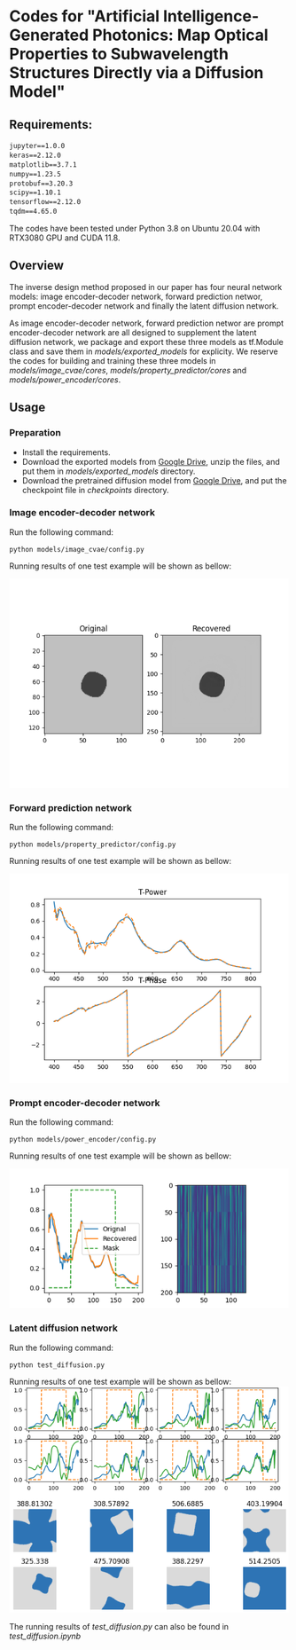 # Codes for "Artificial Intelligence-Generated Photonics: Map Optical Properties to Subwavelength Structures Directly via a Diffusion Model"

## Requirements:
```requirements.txt
jupyter==1.0.0
keras==2.12.0
matplotlib==3.7.1
numpy==1.23.5
protobuf==3.20.3
scipy==1.10.1
tensorflow==2.12.0
tqdm==4.65.0
```
The codes have been tested under Python 3.8 on Ubuntu 20.04 with RTX3080 GPU and CUDA 11.8.

## Overview
The inverse design method proposed in our paper has four neural network models: image encoder-decoder network, 
forward prediction networ, prompt encoder-decoder network and finally the latent diffusion network.

As image encoder-decoder network, forward prediction networ are prompt encoder-decoder network are all designed to 
supplement the latent diffusion network, we package and export these three models as tf.Module class and save them
in _models/exported_models_ for explicity. We reserve the codes for building
and training these three models in _models/image_cvae/cores_, _models/property_predictor/cores_ and _models/power_encoder/cores_.

## Usage
### Preparation
- Install the requirements.
- Download the exported models from [Google Drive](https://drive.google.com/file/d/1qLwxVXBe-zBmzfMyQ39YiCfAE2-wF76K/view?usp=sharing), 
unzip the files, and put them in _models/exported_models_ directory.
- Download the pretrained diffusion model from [Google Drive](https://drive.google.com/file/d/1mhgrdezP1llmjR_SFtVyhYYwcZur7Imv/view?usp=sharing), 
and put the checkpoint file in _checkpoints_ directory.

### Image encoder-decoder network
Run the following command:
```shell
python models/image_cvae/config.py
```
Running results of one test example will be shown as bellow:

![image](/srcs/image_cvae.png)


### Forward prediction network
Run the following command:
```shell
python models/property_predictor/config.py
```
Running results of one test example will be shown as bellow:

![image](/srcs/property_predictor.png)


### Prompt encoder-decoder network
Run the following command:
```shell
python models/power_encoder/config.py
```
Running results of one test example will be shown as bellow:

![image](/srcs/power_encoder.png)


### Latent diffusion network
Run the following command:
```shell
python test_diffusion.py
```
Running results of one test example will be shown as bellow:
![image](/srcs/test_diffusion.png)

The running results of _test_diffusion.py_ can also be found in _test_diffusion.ipynb_